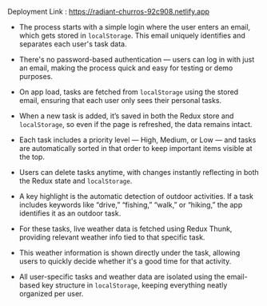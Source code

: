 Deployment Link : https://radiant-churros-92c908.netlify.app

- The process starts with a simple login where the user enters an email, which gets stored in `localStorage`. This email uniquely identifies and separates each user's task data.

- There's no password-based authentication — users can log in with just an email, making the process quick and easy for testing or demo purposes.

- On app load, tasks are fetched from `localStorage` using the stored email, ensuring that each user only sees their personal tasks.

- When a new task is added, it’s saved in both the Redux store and `localStorage`, so even if the page is refreshed, the data remains intact.

- Each task includes a priority level — High, Medium, or Low — and tasks are automatically sorted in that order to keep important items visible at the top.

- Users can delete tasks anytime, with changes instantly reflecting in both the Redux state and `localStorage`.

- A key highlight is the automatic detection of outdoor activities. If a task includes keywords like “drive,” “fishing,” “walk,” or “hiking,” the app identifies it as an outdoor task.

- For these tasks, live weather data is fetched using Redux Thunk, providing relevant weather info tied to that specific task.

- This weather information is shown directly under the task, allowing users to quickly decide whether it's a good time for that activity.

- All user-specific tasks and weather data are isolated using the email-based key structure in `localStorage`, keeping everything neatly organized per user.

